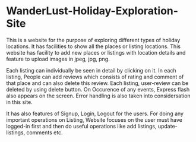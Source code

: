 # WanderLust-Holiday-Exploration-Site
This is a website for the purpose of exploring different types of holiday locations. It has facilities to show all the places or listing locations. This website has facility to add new places or listings with location details and feature to upload images in jpeg, jpg, png.

Each listing can individually be seen in detail by clicking on it. In each listing, People can add reviews which consists of rating and comment of that place and can also delete this review. Each listing, user-review can be deleted by using delete button. On Occurence of any events, Express flash also appears on the screen. Error handling is also taken into considersation in this site.

It has also features of Signup, Login, Logout for the users. For doing any important operations on Listing, Website focuses on the user must have logged-in first and then do useful operations like add listings, update-listings, comments etc.
